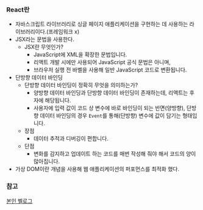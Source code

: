 ### React란
- 자바스크립트 라이브러리로 싱글 페이지 애플리케이션을 구현하는 데 사용하는 라이브러리이다.(프레임워크 x)
- JSX라는 문법을 사용한다.
  - JSX란 무엇인가?
    - JavaScript에 XML을 확장한 문법입니다.
    - 리액트 개발 시에만 사용되어 JavaScript 공식 문법은 아니며,
    - 브라우저 실행 전 바벨을 사용해 일반 JavaScript 코드로 변환됩니다.
- 단방향 데이터 바인딩
  - 단방향 데이터 바인딩이 정확히 무엇을 의미하는가?
    - 양방향 데이터 바인딩과 단방향 데이터 바인딩이 존재하는데, 리액트는 후자에 해당됩니다.
    - 사용자에 입력 값이 코드 상 변수에 바로 바인딩이 되는 반면(양방향), 단방향 데이터 바인딩의 경우 <code>Event</code>를 통해(단방향) 변수에 값이 담기는 형태입니다.
  - 장점
    - 데이터 추적과 디버깅이 편합니다.
  - 단점
    - 변화를 감지하고 업데이트 하는 코드를 매번 작성해 줘야 해서 코드의 양이 많아집니다.  
- 가상 DOM이란 개념을 사용해 웹 애플리케이션의 퍼포먼스를 최적화 했다.

### 참고
[본인 벨로그](https://velog.io/@veklog/TIL-221018-%EB%AA%A9)
